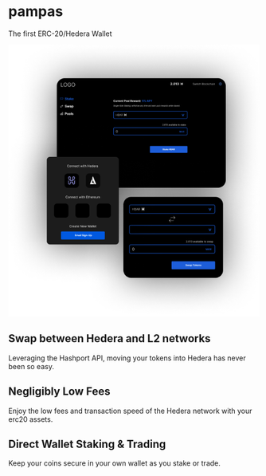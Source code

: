 # pampas
The first ERC-20/Hedera Wallet

![Pampas screenshots](/images/pampas-screens.png)

## Swap between Hedera and L2 networks
Leveraging the Hashport API, moving your tokens into Hedera 
has never been so easy.

## Negligibly Low Fees
Enjoy the low fees and transaction speed of the Hedera network 
with your erc20 assets. 

## Direct Wallet Staking & Trading
Keep your coins secure in your own wallet as you stake or trade.
